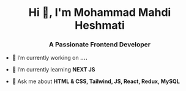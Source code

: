 <h1 align="center">Hi 👋, I'm Mohammad Mahdi Heshmati</h1>
<h3 align="center">A Passionate Frontend Developer</h3>

- 🔭 I’m currently working on **....**

- 🌱 I’m currently learning **NEXT JS**

- 💬 Ask me about **HTML & CSS, Tailwind, JS, React, Redux, MySQL**
